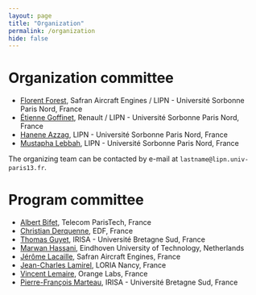```yaml
---
layout: page
title: "Organization"
permalink: /organization
hide: false
---
```


# Organization committee

* [Florent Forest](http://florentfo.rest), Safran Aircraft Engines / LIPN - Université Sorbonne Paris Nord, France
* [Étienne Goffinet](http://etiennegoffi.net), Renault / LIPN - Université Sorbonne Paris Nord, France
* [Hanene Azzag](https://sites.google.com/site/haneneazzag), LIPN - Université Sorbonne Paris Nord, France
* [Mustapha Lebbah](https://lipn.univ-paris13.fr/~lebbah), LIPN - Université Sorbonne Paris Nord, France

The organizing team can be contacted by e-mail at `lastname@lipn.univ-paris13.fr`.

# Program committee

* [Albert Bifet](http://albertbifet.com/), Telecom ParisTech, France
* [Christian Derquenne](https://www.researchgate.net/profile/Christian_Derquenne), EDF, France
* [Thomas Guyet](http://people.irisa.fr/Thomas.Guyet/), IRISA - Université Bretagne Sud, France
* [Marwan Hassani](https://www.win.tue.nl/~mhassani), Eindhoven University of Technology, Netherlands
* [Jérôme Lacaille](https://www.researchgate.net/profile/Jerome_Lacaille), Safran Aircraft Engines, France
* [Jean-Charles Lamirel](https://www.researchgate.net/profile/J-C_Lamirel), LORIA Nancy, France
* [Vincent Lemaire](http://www.vincentlemaire-labs.fr/), Orange Labs, France
* [Pierre-François Marteau](https://people.irisa.fr/Pierre-Francois.Marteau/), IRISA - Université Bretagne Sud, France
